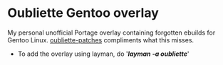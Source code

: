 # Oubliette Gentoo overlay

My personal unofficial Portage overlay containing forgotten ebuilds for Gentoo Linux. [oubliette-patches](https://github.com/nabbi/oubliette-patches) compliments what this misses.

* To add the overlay using layman, do '***layman -a oubliette***'
